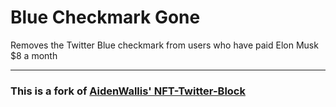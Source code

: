 # Blue Checkmark Gone

Removes the Twitter Blue checkmark from users who have paid Elon Musk $8 a month

---

### This is a fork of [AidenWallis' NFT-Twitter-Block](https://github.com/aidenwallis/nft-twitter-block)
